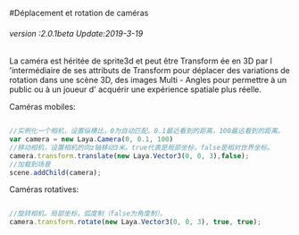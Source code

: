 #Déplacement et rotation de caméras

###### *version :2.0.1beta   Update:2019-3-19*

La caméra est héritée de sprite3d et peut être Transform ée en 3D par l 'intermédiaire de ses attributs de Transform pour déplacer des variations de rotation dans une scène 3D, des images Multi - Angles pour permettre à un public ou à un joueur d' acquérir une expérience spatiale plus réelle.

Caméras mobiles:


```typescript

//实例化一个相机，设置纵横比，0为自动匹配。0.1最近看到的距离，100最远看到的距离。
var camera = new Laya.Camera(0, 0.1, 100)
//移动相机，设置相机的向z轴移动3米。true代表是局部坐标，false是相对世界坐标。 
camera.transform.translate(new Laya.Vector3(0, 0, 3),false);
//加载到场景
scene.addChild(camera);
```


Caméras rotatives:


```typescript

//旋转相机。局部坐标，弧度制（false为角度制）。
camera.transform.rotate(new Laya.Vector3(0, 0, 3), true, true);
```



